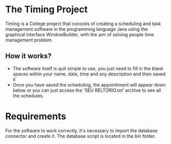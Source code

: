 # The Timing Project
 Timing is a College project that consists of creating a scheduling and task management software in the programming language Java using the graphical interface WindowBuilder, with the aim of solving people time management problem.

   ## How it works?
   - The software itself is quit simple to use, you just need to fill in the blank spaces within your name, date, time and any description and then saved it
   - Once you have saved the scheduling, the appointiment will appear down below or you can just access the 'SEU RELTÓRIO.txt' archive to see all the schedules.

# Requirements
For the software to work correctly, it's necessary to import the database connector and create it. The database script is located in the bin folder.
